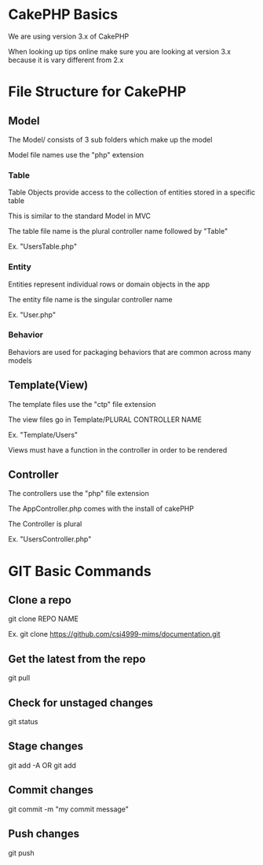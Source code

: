 # CakePHP Basics

We are using version 3.x of CakePHP

When looking up tips online make sure you are looking at version 3.x because it is vary different from 
2.x

# File Structure for CakePHP

## Model

The Model/ consists of 3 sub folders which make up the model

Model file names use the "php" extension

### Table

Table Objects provide access to the collection of entities stored in a specific table

This is similar to the standard Model in MVC

The table file name is the plural controller name followed by "Table"

Ex. "UsersTable.php"

### Entity

Entities represent individual rows or domain objects in the app

The entity file name is the singular controller name

Ex. "User.php"

### Behavior

Behaviors are used for packaging behaviors that are common across many models

## Template(View)

The template files use the "ctp" file extension

The view files go in Template/PLURAL CONTROLLER NAME

Ex. "Template/Users"

Views must have a function in the controller in order to be rendered

## Controller

The controllers use the "php" file extension

The AppController.php comes with the install of cakePHP

The Controller is plural

Ex. "UsersController.php"  
  
  
  
# GIT Basic Commands

## Clone a repo

git clone REPO NAME

Ex. git clone https://github.com/csi4999-mims/documentation.git

## Get the latest from the repo

git pull

## Check for unstaged changes

git status

## Stage changes

git add -A OR git add

## Commit changes

git commit -m "my commit message"

## Push changes

git push
